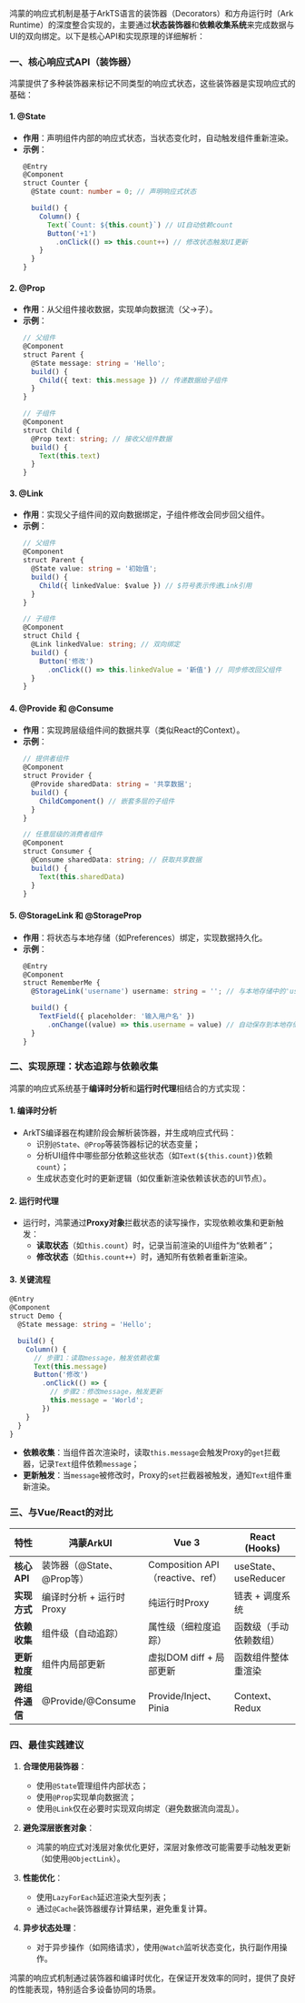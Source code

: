 鸿蒙的响应式机制是基于ArkTS语言的装饰器（Decorators）和方舟运行时（Ark Runtime）的深度整合实现的，主要通过**状态装饰器**和**依赖收集系统**来完成数据与UI的双向绑定。以下是核心API和实现原理的详细解析：


### 一、核心响应式API（装饰器）
鸿蒙提供了多种装饰器来标记不同类型的响应式状态，这些装饰器是实现响应式的基础：

#### 1. **@State**
- **作用**：声明组件内部的响应式状态，当状态变化时，自动触发组件重新渲染。  
- **示例**：  
  ```typescript
  @Entry
  @Component
  struct Counter {
    @State count: number = 0; // 声明响应式状态

    build() {
      Column() {
        Text(`Count: ${this.count}`) // UI自动依赖count
        Button('+1')
          .onClick(() => this.count++) // 修改状态触发UI更新
      }
    }
  }
  ```

#### 2. **@Prop**
- **作用**：从父组件接收数据，实现单向数据流（父→子）。  
- **示例**：  
  ```typescript
  // 父组件
  @Component
  struct Parent {
    @State message: string = 'Hello';
    build() {
      Child({ text: this.message }) // 传递数据给子组件
    }
  }

  // 子组件
  @Component
  struct Child {
    @Prop text: string; // 接收父组件数据
    build() {
      Text(this.text)
    }
  }
  ```

#### 3. **@Link**
- **作用**：实现父子组件间的双向数据绑定，子组件修改会同步回父组件。  
- **示例**：  
  ```typescript
  // 父组件
  @Component
  struct Parent {
    @State value: string = '初始值';
    build() {
      Child({ linkedValue: $value }) // $符号表示传递Link引用
    }
  }

  // 子组件
  @Component
  struct Child {
    @Link linkedValue: string; // 双向绑定
    build() {
      Button('修改')
        .onClick(() => this.linkedValue = '新值') // 同步修改回父组件
    }
  }
  ```

#### 4. **@Provide** 和 **@Consume**
- **作用**：实现跨层级组件间的数据共享（类似React的Context）。  
- **示例**：  
  ```typescript
  // 提供者组件
  @Component
  struct Provider {
    @Provide sharedData: string = '共享数据';
    build() {
      ChildComponent() // 嵌套多层的子组件
    }
  }

  // 任意层级的消费者组件
  @Component
  struct Consumer {
    @Consume sharedData: string; // 获取共享数据
    build() {
      Text(this.sharedData)
    }
  }
  ```

#### 5. **@StorageLink** 和 **@StorageProp**
- **作用**：将状态与本地存储（如Preferences）绑定，实现数据持久化。  
- **示例**：  
  ```typescript
  @Entry
  @Component
  struct RememberMe {
    @StorageLink('username') username: string = ''; // 与本地存储中的'username'键绑定

    build() {
      TextField({ placeholder: '输入用户名' })
        .onChange((value) => this.username = value) // 自动保存到本地存储
    }
  }
  ```


### 二、实现原理：状态追踪与依赖收集
鸿蒙的响应式系统基于**编译时分析**和**运行时代理**相结合的方式实现：

#### 1. **编译时分析**
- ArkTS编译器在构建阶段会解析装饰器，并生成响应式代码：
  - 识别`@State`、`@Prop`等装饰器标记的状态变量；
  - 分析UI组件中哪些部分依赖这些状态（如`Text(${this.count})`依赖`count`）；
  - 生成状态变化时的更新逻辑（如仅重新渲染依赖该状态的UI节点）。

#### 2. **运行时代理**
- 运行时，鸿蒙通过**Proxy对象**拦截状态的读写操作，实现依赖收集和更新触发：
  - **读取状态**（如`this.count`）时，记录当前渲染的UI组件为“依赖者”；
  - **修改状态**（如`this.count++`）时，通知所有依赖者重新渲染。

#### 3. **关键流程**
```typescript
@Entry
@Component
struct Demo {
  @State message: string = 'Hello';

  build() {
    Column() {
      // 步骤1：读取message，触发依赖收集
      Text(this.message)
      Button('修改')
        .onClick(() => {
          // 步骤2：修改message，触发更新
          this.message = 'World';
        })
    }
  }
}
```
- **依赖收集**：当组件首次渲染时，读取`this.message`会触发Proxy的`get`拦截器，记录`Text`组件依赖`message`；
- **更新触发**：当`message`被修改时，Proxy的`set`拦截器被触发，通知`Text`组件重新渲染。


### 三、与Vue/React的对比
| 特性                | 鸿蒙ArkUI                          | Vue 3                               | React (Hooks)         |
|---------------------|------------------------------------|-------------------------------------|-----------------------|
| **核心API**         | 装饰器（@State、@Prop等）           | Composition API（reactive、ref）    | useState、useReducer   |
| **实现方式**        | 编译时分析 + 运行时Proxy           | 纯运行时Proxy                       | 链表 + 调度系统       |
| **依赖收集**        | 组件级（自动追踪）                 | 属性级（细粒度追踪）                | 函数级（手动依赖数组） |
| **更新粒度**        | 组件内局部更新                     | 虚拟DOM diff + 局部更新             | 函数组件整体重渲染     |
| **跨组件通信**      | @Provide/@Consume                  | Provide/Inject、Pinia               | Context、Redux        |


### 四、最佳实践建议
1. **合理使用装饰器**：
   - 使用`@State`管理组件内部状态；
   - 使用`@Prop`实现单向数据流；
   - 使用`@Link`仅在必要时实现双向绑定（避免数据流向混乱）。

2. **避免深层嵌套对象**：
   - 鸿蒙的响应式对浅层对象优化更好，深层对象修改可能需要手动触发更新（如使用`@ObjectLink`）。

3. **性能优化**：
   - 使用`LazyForEach`延迟渲染大型列表；
   - 通过`@Cache`装饰器缓存计算结果，避免重复计算。

4. **异步状态处理**：
   - 对于异步操作（如网络请求），使用`@Watch`监听状态变化，执行副作用操作。


鸿蒙的响应式机制通过装饰器和编译时优化，在保证开发效率的同时，提供了良好的性能表现，特别适合多设备协同的场景。